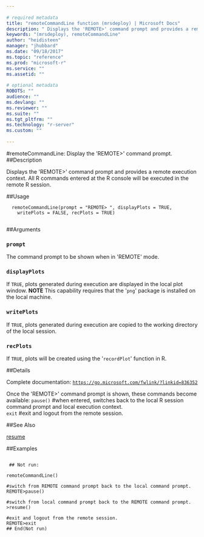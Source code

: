 ```yaml
--- 
 
# required metadata 
title: "remoteCommandLine function (mrsdeploy) | Microsoft Docs" 
description: " Displays the 'REMOTE>' command prompt and provides a remote execution context.  All R commands entered at the R console will be executed in the remote R session. " 
keywords: "(mrsdeploy), remoteCommandLine" 
author: "heidisteen" 
manager: "jhubbard" 
ms.date: "09/18/2017" 
ms.topic: "reference" 
ms.prod: "microsoft-r" 
ms.service: "" 
ms.assetid: "" 
 
# optional metadata 
ROBOTS: "" 
audience: "" 
ms.devlang: "" 
ms.reviewer: "" 
ms.suite: "" 
ms.tgt_pltfrm: "" 
ms.technology: "r-server" 
ms.custom: "" 
 
--- 
```

 
 
 
 
 #remoteCommandLine: Display the 'REMOTE>' command prompt. 
 ##Description
 
Displays the 'REMOTE>' command prompt and provides a remote execution context.  All R commands
entered at the R console will be executed in the remote R session.
 
 
 ##Usage

```   
  remoteCommandLine(prompt = "REMOTE> ", displayPlots = TRUE,
    writePlots = FALSE, recPlots = TRUE)
 
```
 
 ##Arguments

   
  
 ### `prompt`
 The command prompt to be shown when in 'REMOTE' mode. 
  
  
  
 ### `displayPlots`
 If `TRUE`, plots generated during execution are displayed in the local plot window. **NOTE** This capability requires that the '`png`' package is installed on the local machine. 
  
  
  
 ### `writePlots`
 If `TRUE`, plots generated during execution are copied to the working directory of the local session. 
  
  
  
 ### `recPlots`
 If `TRUE`, plots will be created using the '`recordPlot`' function in R. 
  
 
 
 ##Details
 
Complete documentation: [`https://go.microsoft.com/fwlink/?linkid=836352`](https://go.microsoft.com/fwlink/?linkid=836352)


Once the 'REMOTE>' command prompt is shown, these commands become available:
`pause()` #when entered, switches back to the local R session command prompt and local execution context.  
`exit` #exit and logout from the remote session.
 
 
 ##See Also
 
[resume](resume.md)
   
 ##Examples

 ```
   
  ## Not run:
 
remoteCommandLine()

#switch from REMOTE command prompt back to the local command prompt.
REMOTE>pause()

#switch from local command prompt back to the REMOTE command prompt.
>resume()

#exit and logout from the remote session.
REMOTE>exit
 ## End(Not run) 
  
 
```
 
